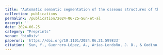 ```yaml
---
title: "Automatic semantic segmentation of the osseous structures of the paranasal sinuses"
collection: publications
permalink: /publication/2024-06-25-Sun-et-al
excerpt: ''
date: 2024-06-25
category: "Preprints"
venue: 'bioRxiv'
paperurl: 'https://doi.org/10.1101/2024.06.21.599833'
citation: 'Sun, Y., Guerrero-López, A., Arias-Londoño, J. D., & Godino-Llorente, J. I. (2024). Automatic semantic segmentation of the osseous structures of the paranasal sinuses. bioRxiv, 2024-06.'
---
```

